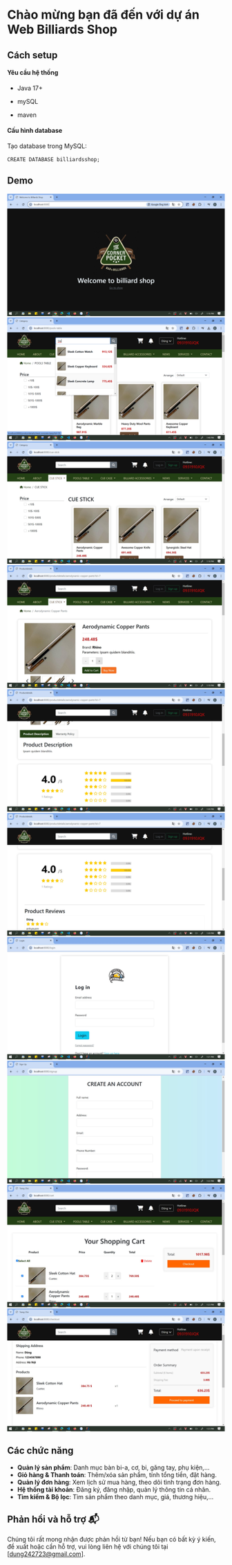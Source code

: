# Chào mừng bạn đã đến với dự án Web Billiards Shop

## Cách setup

#### Yêu cầu hệ thống

- Java 17+

- mySQL

- maven
#### Cấu hình database

Tạo database trong MySQL:
```
CREATE DATABASE billiardsshop;
```


## Demo

![](src/main/resources/static/images/1.jpg)
![](src/main/resources/static/images/10.jpg)
![](src/main/resources/static/images/2.jpg)
![](src/main/resources/static/images/3.jpg)
![](src/main/resources/static/images/4.jpg)
![](src/main/resources/static/images/5.jpg)
![](src/main/resources/static/images/6.jpg)
![](src/main/resources/static/images/7.jpg)
![](src/main/resources/static/images/8.jpg)
![](src/main/resources/static/images/9.jpg)

## Các chức năng
- **Quản lý sản phẩm**: Danh mục bàn bi-a, cơ, bi, găng tay, phụ kiện,...
- **Giỏ hàng & Thanh toán**: Thêm/xóa sản phẩm, tính tổng tiền, đặt hàng.
- **Quản lý đơn hàng**: Xem lịch sử mua hàng, theo dõi tình trạng đơn hàng.
- **Hệ thống tài khoản**: Đăng ký, đăng nhập, quản lý thông tin cá nhân.
- **Tìm kiếm & Bộ lọc**: Tìm sản phẩm theo danh mục, giá, thương hiệu,...

## Phản hồi và hỗ trợ 📬

Chúng tôi rất mong nhận được phản hồi từ bạn! Nếu bạn có bất kỳ ý kiến, đề xuất hoặc cần hỗ trợ, vui lòng liên hệ với chúng tôi tại [dung242723@gmail.com].


